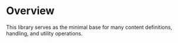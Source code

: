 
Overview
========

This library serves as the minimal base for many content definitions, handling, 
and utility operations.
